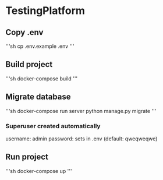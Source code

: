 # TestingPlatform

## Copy .env
'''sh
    cp .env.example .env
'''

## Build project
'''sh
    docker-compose build
'''

## Migrate database
'''sh
    docker-compose run server python manage.py migrate
'''

### Superuser created automatically
username: admin
password: sets in .env (default: qweqweqwe)

## Run project
'''sh
    docker-compose up
'''
